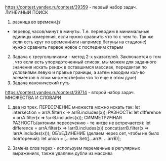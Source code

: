 https://contest.yandex.ru/contest/39359 - первый набор задач. ЛИНЕЙНЫЙ ПОИСК

1) разница во времени.js
 - перевод часов/минут в минуты. Т.е. переводим в минимальные единицы измерения, если нужно сравнить что то с чем то. Так же если есть круг по времени(или например бегуны на стадионе) нужно сравнить первое новое с последним старым
2) Задача с треугольниками - метод 2-х указателей. Заключается в том , что если есть упорядоточенный список, мы можем для заданного значения искать рендж в оставшимся массиве, передвигая по условиямм левую и правые границы, а затем находим кол-во элементов в этом множестве(или что то еще в этом духе)   
3) Задача канонический путь 


https://contest.yandex.ru/contest/39714  - второй набор задач. МНОЖЕСТВА И СЛОВАРИ
1) два из трех. 
ПЕРЕСЕЧЕНИЕ множеств можно искать так:
let intersection = arrA.filter(x => arrB.includes(x));
РАЗНОСТЬ:
let difference = arrA.filter(x => !arrB.includes(x));
СИММЕТРИЧНАЯ РАЗНОСТЬ(антоним пересечению - те нигде не встречается):
let difference = arrA.filter(x => !arrB.includes(x)).concat(arrB.filter(x => !arrA.includes(x)));
ОБЪЕДИНЕНИЕ (делаем через сет, чтобы не было повторений):
let union = [...new Set([...arrA, ...arrB)];

2) Замена слов regex   -  используем переменные в регулярных выражениях, также удаляем дубли из массива
